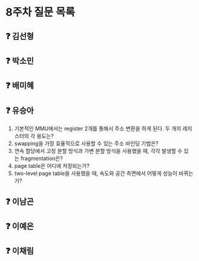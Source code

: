# 8주차 질문 목록

## ❓ 김선형


## ❓ 박소민


## ❓ 배미혜


## ❓ 유승아

1. 기본적인 MMU에서는 register 2개를 통해서 주소 변환을 하게 된다. 두 개의 레지스터의 각 용도는?
2. swapping을 가장 효율적으로 사용할 수 있는 주소 바인딩 기법은?
3. 연속 할당에서 고정 분할 방식과 가변 분할 방식을 사용했을 때, 각각 발생할 수 있는 fragmentation은?
4. page table은 어디에 저장되는가?
5. two-level page table을 사용했을 때, 속도와 공간 측면에서 어떻게 성능이 바뀌는가?

## ❓ 이남곤


## ❓ 이예은


## ❓ 이채림
